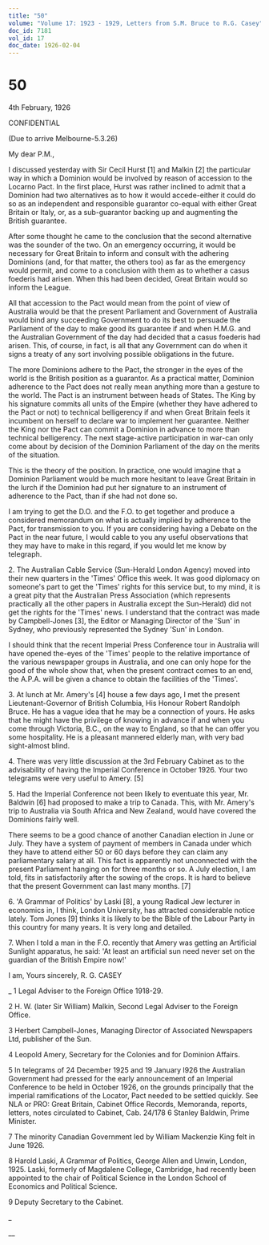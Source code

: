 ```yaml
---
title: "50"
volume: "Volume 17: 1923 - 1929, Letters from S.M. Bruce to R.G. Casey"
doc_id: 7181
vol_id: 17
doc_date: 1926-02-04
---
```


# 50

4th February, 1926

CONFIDENTIAL

(Due to arrive Melbourne-5.3.26)

My dear P.M.,

I discussed yesterday with Sir Cecil Hurst [1] and Malkin [2] the particular way in which a Dominion would be involved by reason of accession to the Locarno Pact. In the first place, Hurst was rather inclined to admit that a Dominion had two alternatives as to how it would accede-either it could do so as an independent and responsible guarantor co-equal with either Great Britain or Italy, or, as a sub-guarantor backing up and augmenting the British guarantee.

After some thought he came to the conclusion that the second alternative was the sounder of the two. On an emergency occurring, it would be necessary for Great Britain to inform and consult with the adhering Dominions (and, for that matter, the others too) as far as the emergency would permit, and come to a conclusion with them as to whether a casus foederis had arisen. When this had been decided, Great Britain would so inform the League.

All that accession to the Pact would mean from the point of view of Australia would be that the present Parliament and Government of Australia would bind any succeeding Government to do its best to persuade the Parliament of the day to make good its guarantee if and when H.M.G. and the Australian Government of the day had decided that a casus foederis had arisen. This, of course, in fact, is all that any Government can do when it signs a treaty of any sort involving possible obligations in the future.

The more Dominions adhere to the Pact, the stronger in the eyes of the world is the British position as a guarantor. As a practical matter, Dominion adherence to the Pact does not really mean anything more than a gesture to the world. The Pact is an instrument between heads of States. The King by his signature commits all units of the Empire (whether they have adhered to the Pact or not) to technical belligerency if and when Great Britain feels it incumbent on herself to declare war to implement her guarantee. Neither the King nor the Pact can commit a Dominion in advance to more than technical belligerency. The next stage-active participation in war-can only come about by decision of the Dominion Parliament of the day on the merits of the situation.

This is the theory of the position. In practice, one would imagine that a Dominion Parliament would be much more hesitant to leave Great Britain in the lurch if the Dominion had put her signature to an instrument of adherence to the Pact, than if she had not done so.

I am trying to get the D.O. and the F.O. to get together and produce a considered memorandum on what is actually implied by adherence to the Pact, for transmission to you. If you are considering having a Debate on the Pact in the near future, I would cable to you any useful observations that they may have to make in this regard, if you would let me know by telegraph.

2\. The Australian Cable Service (Sun-Herald London Agency) moved into their new quarters in the 'Times' Office this week. It was good diplomacy on someone's part to get the 'Times' rights for this service but, to my mind, it is a great pity that the Australian Press Association (which represents practically all the other papers in Australia except the Sun-Herald) did not get the rights for the 'Times' news. I understand that the contract was made by Campbell-Jones [3], the Editor or Managing Director of the 'Sun' in Sydney, who previously represented the Sydney 'Sun' in London.

I should think that the recent Imperial Press Conference tour in Australia will have opened the-eyes of the 'Times' people to the relative importance of the various newspaper groups in Australia, and one can only hope for the good of the whole show that, when the present contract comes to an end, the A.P.A. will be given a chance to obtain the facilities of the 'Times'.

3\. At lunch at Mr. Amery's [4] house a few days ago, I met the present Lieutenant-Governor of British Columbia, His Honour Robert Randolph Bruce. He has a vague idea that he may be a connection of yours. He asks that he might have the privilege of knowing in advance if and when you come through Victoria, B.C., on the way to England, so that he can offer you some hospitality. He is a pleasant mannered elderly man, with very bad sight-almost blind.

4\. There was very little discussion at the 3rd February Cabinet as to the advisability of having the Imperial Conference in October 1926. Your two telegrams were very useful to Amery. [5]

5\. Had the Imperial Conference not been likely to eventuate this year, Mr. Baldwin [6] had proposed to make a trip to Canada. This, with Mr. Amery's trip to Australia via South Africa and New Zealand, would have covered the Dominions fairly well.

There seems to be a good chance of another Canadian election in June or July. They have a system of payment of members in Canada under which they have to attend either 50 or 60 days before they can claim any parliamentary salary at all. This fact is apparently not unconnected with the present Parliament hanging on for three months or so. A July election, I am told, fits in satisfactorily after the sowing of the crops. It is hard to believe that the present Government can last many months. [7]

6\. 'A Grammar of Politics' by Laski [8], a young Radical Jew lecturer in economics in, I think, London University, has attracted considerable notice lately. Tom Jones [9] thinks it is likely to be the Bible of the Labour Party in this country for many years. It is very long and detailed.

7\. When I told a man in the F.O. recently that Amery was getting an Artificial Sunlight apparatus, he said: 'At least an artificial sun need never set on the guardian of the British Empire now!'

I am, Yours sincerely, R. G. CASEY 

_ 1 Legal Adviser to the Foreign Office 1918-29.

2 H. W. (later Sir William) Malkin, Second Legal Adviser to the Foreign Office.

3 Herbert Campbell-Jones, Managing Director of Associated Newspapers Ltd, publisher of the Sun.

4 Leopold Amery, Secretary for the Colonies and for Dominion Affairs.

5 In telegrams of 24 December 1925 and 19 January l926 the Australian Government had pressed for the early announcement of an Imperial Conference to be held in October 1926, on the grounds principally that the imperial ramifications of the Locator, Pact needed to be settled quickly. See NLA or PRO: Great Britain, Cabinet Office Records, Memoranda, reports, letters, notes circulated to Cabinet, Cab. 24/178 6 Stanley Baldwin, Prime Minister.

7 The minority Canadian Government led by William Mackenzie King felt in June 1926.

8 Harold Laski, A Grammar of Politics, George Allen and Unwin, London, 1925. Laski, formerly of Magdalene College, Cambridge, had recently been appointed to the chair of Political Science in the London School of Economics and Political Science.

9 Deputy Secretary to the Cabinet.

_

__
